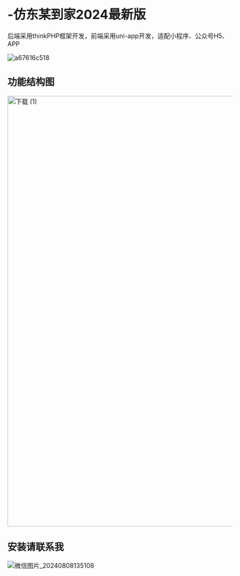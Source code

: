 # -仿东某到家2024最新版
后端采用thinkPHP框架开发，前端采用uni-app开发，适配小程序、公众号H5、APP

![a67616c518](https://github.com/user-attachments/assets/19d07b90-7e2f-4618-9bba-255fadeb4129)

## 功能结构图
<img width="964" alt="下载 (1)" src="https://github.com/user-attachments/assets/1f4655c6-2706-4423-93e5-3f6139e4aa42">

##  安装请联系我
![微信图片_20240808135108](https://github.com/user-attachments/assets/4afa2a2e-3618-436d-af75-5e5397aa12e7)
